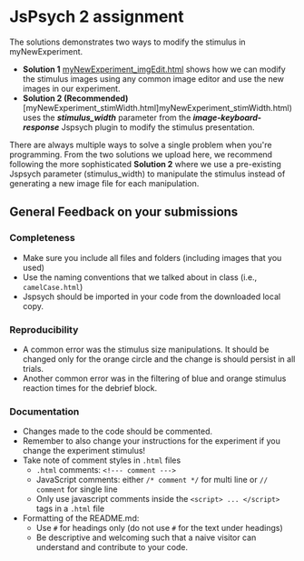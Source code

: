 # JsPsych 2 assignment

The solutions demonstrates two ways to modify the stimulus in myNewExperiment. 

- **Solution 1** [myNewExperiment_imgEdit.html](myNewExperiment_imgEdit.html) shows how we can modify the stimulus images using any common image editor and use the new images in our experiment.
- **Solution 2 (Recommended)** [myNewExperiment_stimWidth.html]myNewExperiment_stimWidth.html) uses the ***stimulus_width*** parameter from the ***image-keyboard-response*** Jspsych plugin to modify the stimulus presentation.

There are always multiple ways to solve a single problem when you're programming. From the two solutions we upload here, we recommend following the more sophisticated **Solution 2** where we use a pre-existing Jspsych parameter (stimulus_width) to manipulate the stimulus instead of generating a new image file for each manipulation.  





## General Feedback on your submissions

### Completeness

- Make sure you include all files and folders (including images that you used)
- Use the naming conventions that we talked about in class (i.e., `camelCase.html`)
- Jspsych should be imported in your code from the downloaded local copy.

### Reproducibility

- A common error was the stimulus size manipulations. It should be changed only for the orange circle and the change is should persist in all trials.
- Another common error was in the filtering of blue and orange stimulus reaction times for the debrief block. 

### Documentation

- Changes made to the code should be commented. 
- Remember to also change your instructions for the experiment if you change the experiment stimulus!
- Take note of comment styles in `.html` files
  - `.html` comments: `<!--- comment --->`
  - JavaScript comments: either `/* comment */` for multi line or `// comment` for single line
  - Only use javascript comments inside the `<script> ... </script>` tags in a `.html` file
- Formatting of the README.md:
  - Use `#` for headings only (do not use `#` for the text under headings)
  - Be descriptive and welcoming such that a naive visitor can understand and contribute to your code.
